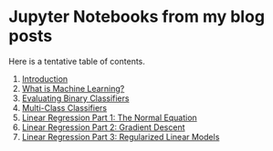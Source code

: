 # Jupyter Notebooks from my blog posts

Here is a tentative table of contents.
1. [Introduction](https://jeffrey-huang.ca/blog/)
2. [What is Machine Learning?](https://jeffrey-huang.ca/2020/12/27/what-is-machine-learning/)
3. [Evaluating Binary Classifiers](https://jeffrey-huang.ca/2020/12/28/evaluating-binary-classifiers/)
4. [Multi-Class Classifiers](https://jeffrey-huang.ca/2021/01/01/multi-class-classification/)
5. [Linear Regression Part 1: The Normal Equation](https://jeffrey-huang.ca/2021/01/03/linear-regression-part-1/)
6. [Linear Regression Part 2: Gradient Descent](https://jeffrey-huang.ca/2021/01/04/linear-regression-gradient-descent/)
7. [Linear Regression Part 3: Regularized Linear Models]() 
